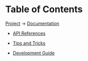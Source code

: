 # Table of Contents
[Project](https://github.com/ksxatompackages/quick-spawn) → [Documentation](.)

 * [API References](./api-references)

 * [Tips and Tricks](./tips-and-tricks)

 * [Development Guide](./development-guide)
